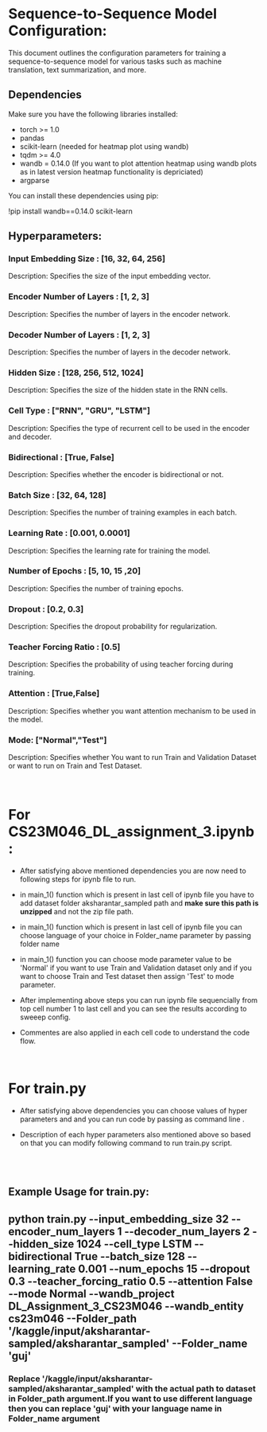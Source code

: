 # Sequence-to-Sequence Model Configuration:
This document outlines the configuration parameters for training a sequence-to-sequence model for various tasks such as machine translation, text summarization, and more.


## Dependencies

Make sure you have the following libraries installed:

- torch >= 1.0
- pandas
- scikit-learn (needed for heatmap plot using wandb)
- tqdm >= 4.0
- wandb = 0.14.0 (If you want to plot attention heatmap using wandb plots as in latest version heatmap functionality is depriciated)
- argparse

You can install these dependencies using pip:

!pip install wandb==0.14.0 scikit-learn

## Hyperparameters:
### Input Embedding Size : [16, 32, 64, 256]
Description: Specifies the size of the input embedding vector.<br>

### Encoder Number of Layers : [1, 2, 3]
Description: Specifies the number of layers in the encoder network.<br>
### Decoder Number of Layers : [1, 2, 3]
Description: Specifies the number of layers in the decoder network.<br>
### Hidden Size : [128, 256, 512, 1024]
Description: Specifies the size of the hidden state in the RNN cells.<br>
### Cell Type : ["RNN", "GRU", "LSTM"]
Description: Specifies the type of recurrent cell to be used in the encoder and decoder.<br>
### Bidirectional : [True, False]
Description: Specifies whether the encoder is bidirectional or not.<br>
### Batch Size : [32, 64, 128]
Description: Specifies the number of training examples in each batch.<br>
### Learning Rate : [0.001, 0.0001]
Description: Specifies the learning rate for training the model.<br>
### Number of Epochs : [5, 10, 15 ,20]
Description: Specifies the number of training epochs.<br>
### Dropout : [0.2, 0.3]
Description: Specifies the dropout probability for regularization.<br>
### Teacher Forcing Ratio : [0.5]
Description: Specifies the probability of using teacher forcing during training.<br>
### Attention : [True,False]
Description: Specifies whether you want attention mechanism to be used in the model.<br>
### Mode: ["Normal","Test"]
Description: Specifies whether You want to run Train and Validation Dataset or want to run on Train and Test Dataset.<br>
<br>
<br>

# For CS23M046_DL_assignment_3.ipynb :<br>
- After satisfying above mentioned dependencies you are now need to following steps for ipynb file to run.
  
- in main_1() function which is present in last cell of ipynb file you have to add dataset folder aksharantar_sampled path and **make sure this path is unzipped** and not the zip file path.<br>

- in main_1() function which is present in last cell of ipynb file you can choose language of your choice in Folder_name parameter by passing folder name <br>

- in main_1() function you can choose mode parameter value to be 'Normal' if you want to use Train and Validation dataset only and if you want to choose Train and Test dataset then assign 'Test' to mode parameter.
  
- After implementing above steps you can run ipynb file sequencially from top cell number 1 to last cell and you can see the results according to sweeep config.
  
- Commentes are also applied in each cell code to understand the code flow.<br>
<br>

# For train.py<br>

- After satisfying above dependencies you can choose values of hyper parameters and and you can run code by passing as command line .<br>

- Description of each hyper parameters also mentioned above so based on that you can modify following command to run train.py script.<br>

<br>
<br>
               
## Example Usage for train.py: <br>

## python train.py --input_embedding_size 32 --encoder_num_layers 1 --decoder_num_layers 2 --hidden_size 1024 --cell_type LSTM --bidirectional True --batch_size 128 --learning_rate 0.001 --num_epochs 15 --dropout 0.3 --teacher_forcing_ratio 0.5 --attention False --mode Normal --wandb_project DL_Assignment_3_CS23M046 --wandb_entity cs23m046 --Folder_path '/kaggle/input/aksharantar-sampled/aksharantar_sampled' --Folder_name 'guj'





### Replace '/kaggle/input/aksharantar-sampled/aksharantar_sampled'  with the actual path to dataset in Folder_path argument.If you want to use different language then you can replace 'guj' with your language name in Folder_name argument


